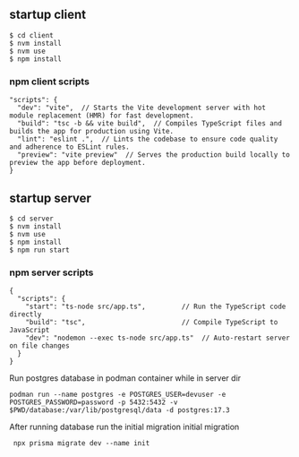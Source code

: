 ## startup client

```
$ cd client 
$ nvm install 
$ nvm use
$ npm install
```
### npm client scripts

```
"scripts": {
  "dev": "vite",  // Starts the Vite development server with hot module replacement (HMR) for fast development.
  "build": "tsc -b && vite build",  // Compiles TypeScript files and builds the app for production using Vite.
  "lint": "eslint .",  // Lints the codebase to ensure code quality and adherence to ESLint rules.
  "preview": "vite preview"  // Serves the production build locally to preview the app before deployment.
}
```


## startup server
```
$ cd server 
$ nvm install 
$ nvm use
$ npm install
$ npm run start
```

### npm server scripts
```
{
  "scripts": {
    "start": "ts-node src/app.ts",         // Run the TypeScript code directly
    "build": "tsc",                        // Compile TypeScript to JavaScript
    "dev": "nodemon --exec ts-node src/app.ts"  // Auto-restart server on file changes
  }
}
```

Run postgres database in podman container while in server dir
```
podman run --name postgres -e POSTGRES_USER=devuser -e POSTGRES_PASSWORD=password -p 5432:5432 -v $PWD/database:/var/lib/postgresql/data -d postgres:17.3
```

After running database run the initial migration
initial migration
```
 npx prisma migrate dev --name init
```
